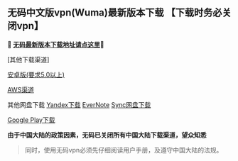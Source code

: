 ## 无码中文版vpn(Wuma)最新版本下载 【下载时务必关闭vpn】
**🔴 [无码最新版本下载地址请点这里](http://t.cn/Rk76omb)🔴**

[其他下载渠道]

[安卓版(要求5.0以上)](http://176.122.135.123/new/Wuma-git-3.2.5.apk) 

[AWS渠道](https://dl0tgz6ee3upo.cloudfront.net/production/app/builds/029/245/366/original/2e0288b93588af6957633e3602ac7998/Wuma-git-3.2.5.apk)


其他网盘下载
[Yandex下载](https://yadi.sk/d/2NEDnPmZ3aHxWi) 
[EverNote](https://www.evernote.com/l/AcpsgNAYO9RKn4Xa_XCX5BFPeSoCvcUeqEY) 
[Sync网盘下载](https://ln.sync.com/dl/9c3f10be0/7ihrejim-xtwzcczk-udqw-cxxrnxji) 

[Google Play下载](https://play.google.com/store/apps/details?id=com.muma.pn) 

**由于中国大陆的政策因素，无码已关闭所有中国大陆下载渠道，望众知悉**
> 同时，使用无码vpn必须先仔细阅读用户手册，及遵守中国大陆的法规。



